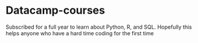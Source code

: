 # Datacamp-courses
Subscribed for a full year to learn about Python, R, and SQL. Hopefully this helps anyone who have a hard time coding for the first time
